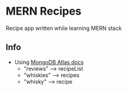 # MERN Recipes

Recipe app written while learning MERN stack

## Info

- Using [MongoDB Atlas docs](https://www.mongodb.com/languages/mern-stack-tutorial)
  - "reviews" --> recipeList
  - "whiskies" --> recipes
  - "whisky" --> recipe
  